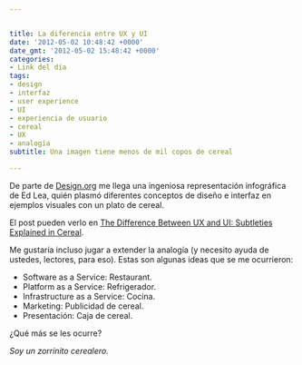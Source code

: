 ```yaml
---


title: La diferencia entre UX y UI
date: '2012-05-02 10:48:42 +0000'
date_gmt: '2012-05-02 15:48:42 +0000'
categories:
- Link del día
tags:
- design
- interfaz
- user experience
- UI
- experiencia de usuario
- cereal
- UX
- analogía
subtitle: Una imagen tiene menos de mil copos de cereal

---
```



De parte de [Design.org](http://design.org/blog/difference-between-ux-and-ui-subtleties-explained-cereal) me llega una ingeniosa representación infográfica de Ed Lea, quién plasmó diferentes conceptos de diseño e interfaz en ejemplos visuales con un plato de cereal.

El post pueden verlo en [The Difference Between UX and UI: Subtleties Explained in Cereal](http://design.org/blog/difference-between-ux-and-ui-subtleties-explained-cereal).

Me gustaría incluso jugar a extender la analogía (y  necesito ayuda de ustedes, lectores, para eso). Estas son algunas ideas que se me ocurrieron:

- Software as a Service: Restaurant.
- Platform as a Service: Refrigerador.
- Infrastructure as a Service: Cocina.
- Marketing: Publicidad de cereal.
- Presentación: Caja de cereal.

 ¿Qué más se les ocurre?

_Soy un zorrinito cerealero._
